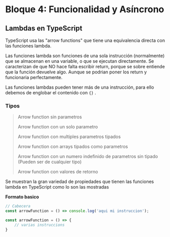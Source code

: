 # Bloque 4: Funcionalidad y Asíncrono
## Lambdas en TypeScript
TypeScript usa las "arrow functions" que tiene una equivalencia directa con 
las funciones lambda.

Las funciones lambda son funciones de una sola instrucción (normalmente) que se almacenan en una variable, o que se ejecutan directamente. Se caracterizan de que NO hace falta escribir return, porque se sobre entiende que la función devuelve algo.
Aunque se podrian poner los return y funcionaria perfectamente.

Las funciones lambdas pueden tener más de una instrucción, para ello debemos de englobar el contenido con ```{}``` .
### Tipos

> Arrow function sin parametros
>
> Arrow function con un solo parametro
>
> Arrow function con multiples parametros tipados
>
> Arrow function con arrays tipados como parametros
>
> Arrow function con un numero indefinido de parametros sin tipado (Pueden ser de cualquier tipo)
>
> Arrow function con valores de retorno

Se muestran la gran variedad de propiedades que tienen las funciones lambda en
TypeScript como lo son las mostradas

**Formato basico**
```TYPESCRIPT
// Cabecera
const arrowFunction = () => console.log('aqui mi instruccion');

const arrowFunction = () => { 
    // varias instruccions
}
```